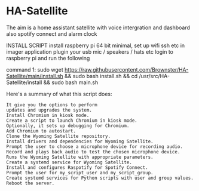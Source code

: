 # HA-Satellite
The aim is a home assistant satellite with voice intergration and dashboard also spotify connect and alarm clock


INSTALL SCRIPT
install raspberry pi 64 bit minimal, set up wifi ssh etc in imager application
plugin your usb mic / speakers / hats etc
login to raspberry pi and run the following

command 1:   sudo wget https://raw.githubusercontent.com/Brownster/HA-Satellite/main/install.sh && sudo bash install.sh && cd /usr/src/HA-Satellite/install && sudo bash main.sh



Here's a summary of what this script does:

    It give you the options to perform
    updates and upgrades the system.
    Install Chromium in kiosk mode.
    Create a script to launch Chromium in kiosk mode.
    Optionally, it sets up debugging for Chromium.
    Add Chromium to autostart.
    Clone the Wyoming Satellite repository.
    Install drivers and dependencies for Wyoming Satellite.
    Prompt the user to choose a microphone device for recording audio.
    Record and plays back audio to test the chosen microphone device.
    Runs the Wyoming Satellite with appropriate parameters.
    Create a systemd service for Wyoming Satellite.
    Install and configures Raspotify for Spotify Connect.
    Prompt the user for my_script_user and my_script_group.
    Create systemd services for Python scripts with user and group values.
    Reboot the server.
